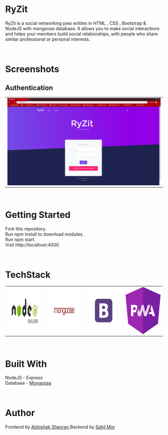 # RyZit
RyZit is a social networking pwa written in HTML , CSS , Bootstrap & NodeJS with mongoose database. It allows you to make social interactions and helps your members build social relationships, with people who share similar professional or personal interests.

<br />

# Screenshots
## Authentication
<table>
  <tr>
    <td align="center"><img src="https://github.com/sahil-mor/RyZit/blob/master/Screenshots/signin.png"  ></td>
  </tr>
  </table>

<br />


# Getting Started
Fork this repository.<br />
Run npm install to download modules.<br />
Run npm start.<br />
Visit http://localhost:4000  <br />

<br />

# TechStack
<table>
  <tr>
    <td><img src="https://github.com/sahil-mor/RyZit/blob/master/public/assets/img/theme/node.jpg" width="150px" height="150px" /></td>
    <td><img src="https://github.com/sahil-mor/RyZit/blob/master/public/assets/img/theme/mongoose.png" width="150px" height="150px" /></td>
    <td><img src="https://github.com/sahil-mor/RyZit/blob/master/public/assets/img/theme/bootstrap.jpg"  width="150px" height="150px"></td>
    <td><img src="https://github.com/sahil-mor/RyZit/blob/master/public/assets/img/theme/pwa.png"  width="150px" height="150px" />
    <br />  </td>
  </tr>
  </table>

<br />

# Built With 
NodeJS - Express <br />
Database - <a href="https://mongoosejs.com/"> Mongoose </a>  <br />


<br />

# Author
Frontend by <a href="https://github.com/sheoranabhishek"> Abhishek Sheoran </a>
Backend by <a href="https://sahilmor.herokuapp.com/" > Sahil Mor </a> <br />

